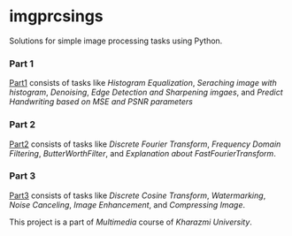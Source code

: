 # imgprcsings
Solutions for simple image processing tasks using Python.

### Part 1
[Part1](https://github.com/erfansobhaei/imgprcsings/tree/main/part1) consists of tasks like *Histogram Equalization*, *Seraching image with histogram*, *Denoising*, *Edge Detection and Sharpening imgaes*, and *Predict Handwriting based on MSE and PSNR parameters*

### Part 2
[Part2](https://github.com/erfansobhaei/imgprcsings/tree/main/part2) consists of tasks like *Discrete Fourier Transform*, *Frequency Domain Filtering*, *ButterWorthFilter*, and *Explanation about FastFourierTransform*.

### Part 3
[Part3](https://github.com/erfansobhaei/imgprcsings/tree/main/part3) consists of tasks like *Discrete Cosine Transform*, *Watermarking*, *Noise Canceling*, *Image Enhancement*, and *Compressing Image*.

This project is a part of *Multimedia* course of *Kharazmi University*.
